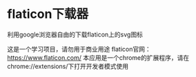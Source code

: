# flaticon下载器

利用google浏览器自由的下载flaticon上的svg图标

这是一个学习项目，请勿用于商业用途
flaticon官网：https://www.flaticon.com/
本应用是一个chrome的扩展程序，请在chrome://extensions/下打开开发者模式使用


